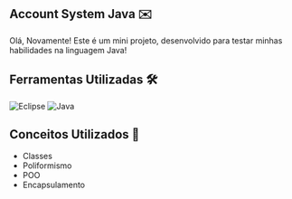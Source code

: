 ## Account System Java ✉️
Olá, Novamente!
Este é um mini projeto, desenvolvido para testar minhas habilidades na linguagem Java!
## Ferramentas Utilizadas 🛠️
![Eclipse](https://img.shields.io/badge/Eclipse-FE7A16.svg?style=for-the-badge&logo=Eclipse&logoColor=white)
![Java](https://img.shields.io/badge/java-%23ED8B00.svg?style=for-the-badge&logo=openjdk&logoColor=white)
## Conceitos Utilizados 📖
- Classes
- Poliformismo
- POO
- Encapsulamento
